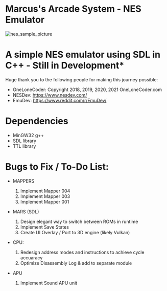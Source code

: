 # Marcus's Arcade System - NES Emulator
![nes_sample_picture](https://user-images.githubusercontent.com/72711596/140624067-b8f22473-2f48-4f06-83ac-9f06b4b8a3e2.png)


# A simple NES emulator using SDL in C++ - Still in Development*

Huge thank you to the following people for making this journey possible:
   - OneLoneCoder: Copyright 2018, 2019, 2020, 2021 OneLoneCoder.com
   - NESDev: https://www.nesdev.com/
   - EmuDev: https://www.reddit.com/r/EmuDev/

# Dependencies
   - MinGW32 g++
   - SDL library
   - TTL library

# Bugs to Fix / To-Do List:          
   - MAPPERS
		1. Implement Mapper 004
		2. Implement Mapper 003
		3. Implement Mapper 001

   - MARS (SDL)
		1. Design elegant way to switch between ROMs in runtime
		2. Implement Save States
		3. Create UI Overlay / Port to 3D engine (likely Vulkan)

   - CPU: 
		1. Redesign address modes and instructions to achieve cycle accuaracy
		2. Optimize Disassembly Log & add to separate module 
 
   - APU
   		1. Implement Sound APU unit
